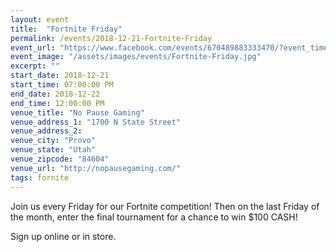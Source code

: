 ```yaml
---
layout: event
title:  "Fortnite Friday"
permalink: /events/2018-12-21-Fortnite-Friday
event_url: "https://www.facebook.com/events/670489883333470/?event_time_id=670489956666796"
event_image: "/assets/images/events/Fortnite-Friday.jpg"
excerpt: ""
start_date: 2018-12-21
start_time: 07:00:00 PM
end_date: 2018-12-22
end_time: 12:00:00 PM
venue_title: "No Pause Gaming"
venue_address_1: "1700 N State Street"
venue_address_2:
venue_city: "Provo"
venue_state: "Utah"
venue_zipcode: "84604"
venue_url: "http://nopausegaming.com/"
tags: fornite
---
```


Join us every Friday for our Fortnite competition! Then on the last Friday of the month, enter the final tournament for a chance to win $100 CASH! 

Sign up online or in store.